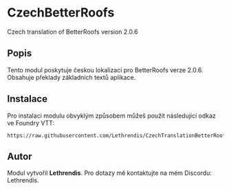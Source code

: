 
# CzechBetterRoofs

Czech translation of BetterRoofs version 2.0.6

## Popis
Tento modul poskytuje českou lokalizaci pro BetterRoofs verze 2.0.6. Obsahuje překlady základních textů aplikace.

## Instalace
Pro instalaci modulu obvyklým způsobem můžeš použít následující odkaz ve Foundry VTT:

```
https://raw.githubusercontent.com/Lethrendis/CzechTranslationBetterRoofs/Core12/module.json
```

## Autor
Modul vytvořil **Lethrendis**. Pro dotazy mě kontaktujte na mém Discordu: Lethrendis.
